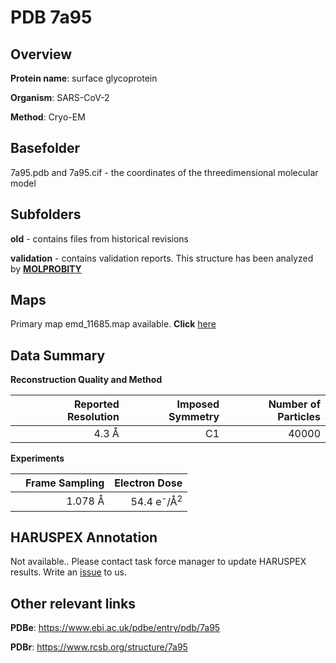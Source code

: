 # PDB 7a95

## Overview

**Protein name**: surface glycoprotein

**Organism**: SARS-CoV-2

**Method**: Cryo-EM



## Basefolder

7a95.pdb and 7a95.cif - the coordinates of the threedimensional molecular model

## Subfolders



**old** - contains files from historical revisions

**validation** - contains validation reports. This structure has been analyzed by   [**MOLPROBITY**](https://github.com/thorn-lab/coronavirus_structural_task_force/tree/master/pdb/surface_glycoprotein/SARS-CoV-2/7a95/validation/molprobity)   



## Maps

Primary map emd_11685.map available. **Click** [here](http://ftp.wwpdb.org/pub/emdb/structures/EMD-11685/map/) 

## Data Summary
**Reconstruction Quality and Method**

|   | Reported Resolution | Imposed Symmetry | Number of Particles |
|---|-------------:|----------------:|--------------:|
|   |4.3 Å|C1|40000|

**Experiments**

|   | Frame Sampling | Electron Dose |
|---|-------------:|----------------:|
|   |1.078 Å|54.4 e<sup>-</sup>/Å<sup>2</sup>|

## HARUSPEX Annotation

Not available.. Please contact task force manager to update HARUSPEX results. Write an [issue](https://github.com/thorn-lab/coronavirus_structural_task_force/issues) to us.

## Other relevant links 
**PDBe**:  https://www.ebi.ac.uk/pdbe/entry/pdb/7a95
 
**PDBr**: https://www.rcsb.org/structure/7a95 
